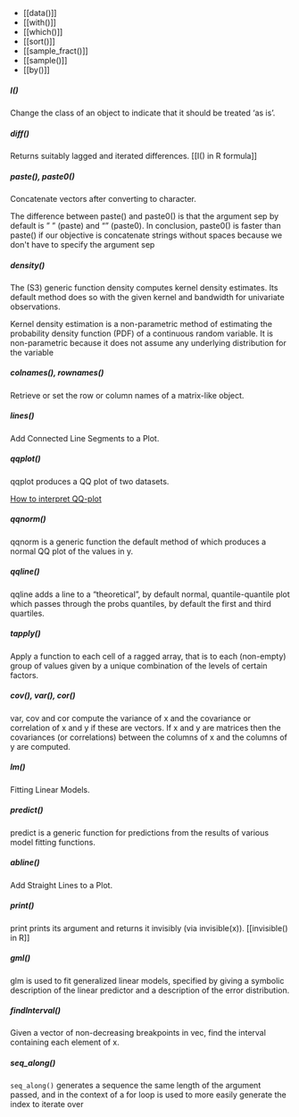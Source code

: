 - [[data()]]
- [[with()]]
- [[which()]]
- [[sort()]]
- [[sample_fract()]]
- [[sample()]]
- [[by()]]

##### I()
Change the class of an object to indicate that it should be treated ‘as is’.

##### diff()
Returns suitably lagged and iterated differences.
[[I() in R formula]]

##### paste(), paste0()
Concatenate vectors after converting to character.

The difference between paste() and paste0() is that the argument sep by default is ” ” (paste) and “” (paste0). In conclusion, paste0() is faster than paste() if our objective is concatenate strings without spaces because we don't have to specify the argument sep

##### density()
The (S3) generic function density computes kernel density estimates. Its default method does so with the given kernel and bandwidth for univariate observations. 

Kernel density estimation is a non-parametric method of estimating the probability density function (PDF) of a continuous random variable. It is non-parametric because it does not assume any underlying distribution for the variable

##### colnames(), rownames()
Retrieve or set the row or column names of a matrix-like object. 

##### lines()
Add Connected Line Segments to a Plot.

##### qqplot()
qqplot produces a QQ plot of two datasets.

[How to interpret QQ-plot](https://stats.stackexchange.com/questions/101274/how-to-interpret-a-qq-plot)

##### qqnorm()
qqnorm is a generic function the default method of which produces a normal QQ plot of the values in y.

##### qqline()
qqline adds a line to a “theoretical”, by default normal, quantile-quantile plot which passes through the probs quantiles, by default the first and third quartiles.

##### tapply()
Apply a function to each cell of a ragged array, that is to each (non-empty) group of values given by a unique combination of the levels of certain factors.

##### cov(), var(), cor()
var, cov and cor compute the variance of x and the covariance or correlation of x and y if these are vectors. If x and y are matrices then the covariances (or correlations) between the columns of x and the columns of y are computed.

##### lm()
Fitting Linear Models.

##### predict()
predict is a generic function for predictions from the results of various model fitting functions. 

##### abline()
Add Straight Lines to a Plot.

##### print()
print prints its argument and returns it invisibly (via invisible(x)).
[[invisible() in R]]

##### gml()
glm is used to fit generalized linear models, specified by giving a symbolic description of the linear predictor and a description of the error distribution.

##### findInterval()
Given a vector of non-decreasing breakpoints in vec, find the interval containing each element of x.

##### seq_along()
`seq_along()` generates a sequence the same length of the argument passed, and in the context of a for loop is used to more easily generate the index to iterate over